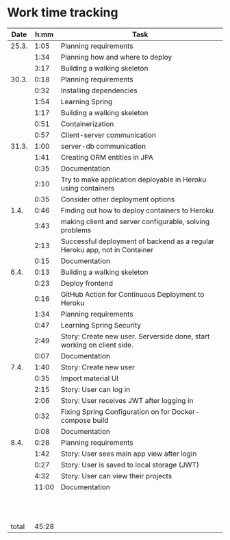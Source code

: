 # Work time tracking

| Date  | h:mm  | Task                                                                       |
| ----- | ----- | -------------------------------------------------------------------------- |
| 25.3. | 1:05  | Planning requirements                                                      |
|       | 1:34  | Planning how and where to deploy                                           |
|       | 3:17  | Building a walking skeleton                                                |
| 30.3. | 0:18  | Planning requirements                                                      |
|       | 0:32  | Installing dependencies                                                    |
|       | 1:54  | Learning Spring                                                            |
|       | 1:17  | Building a walking skeleton                                                |
|       | 0:51  | Containerization                                                           |
|       | 0:57  | Client-server communication                                                |
| 31.3. | 1:00  | server-db communication                                                    |
|       | 1:41  | Creating ORM entities in JPA                                               |
|       | 0:35  | Documentation                                                              |
|       | 2:10  | Try to make application deployable in Heroku using containers              |
|       | 0:35  | Consider other deployment options                                          |
| 1.4.  | 0:46  | Finding out how to deploy containers to Heroku                             |
|       | 3:43  | making client and server configurable, solving problems                    |
|       | 2:13  | Successful deployment of backend as a regular Heroku app, not in Container |
|       | 0:15  | Documentation                                                              |
| 6.4.  | 0:13  | Building a walking skeleton                                                |
|       | 0:23  | Deploy frontend                                                            |
|       | 0:16  | GitHub Action for Continuous Deployment to Heroku                          |
|       | 1:34  | Planning requirements                                                      |
|       | 0:47  | Learning Spring Security                                                   |
|       | 2:49  | Story: Create new user. Serverside done, start working on client side.     |
|       | 0:07  | Documentation                                                              |
| 7.4.  | 1:40  | Story: Create new user                                                     |
|       | 0:35  | Import material UI                                                         |
|       | 2:15  | Story: User can log in                                                     |
|       | 2:06  | Story: User receives JWT after logging in                                  |
|       | 0:32  | Fixing Spring Configuration on for Docker-compose build                    |
|       | 0:08  | Documentation                                                              |
| 8.4.  | 0:28  | Planning requirements                                                      |
|       | 1:42  | Story: User sees main app view after login                                 |
|       | 0:27  | Story: User is saved to local storage (JWT)                                |
|       | 4:32  | Story: User can view their projects                                        |
|       | 11:00 | Documentation                                                              |
|       |       |                                                                            |
|       |       |                                                                            |
|       |       |                                                                            |
|       |       |                                                                            |
|       |       |                                                                            |
|       |       |                                                                            |
|       |       |                                                                            |
|       |       |                                                                            |
|       |       |                                                                            |
|       |       |                                                                            |
|       |       |                                                                            |
| total | 45:28 |                                                                            |
